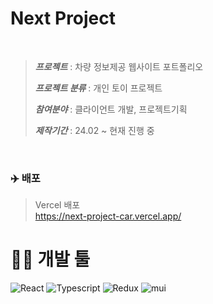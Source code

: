 # **Next Project**
<br />

> ***프로젝트*** : 차량 정보제공 웹사이트 포트폴리오
>
> ***프로젝트 분류*** : 개인 토이 프로젝트
>
> ***참여분야*** : 클라이언트 개발, 프로젝트기획
>
> ***제작기간*** : 24.02 ~ 현재 진행 중

<br />

### ✈️ **배포**

> Vercel 배포  
> <https://next-project-car.vercel.app/>


# 👨‍🔧 **개발 툴**

![React](https://img.shields.io/badge/next.js-000000?style=react&logo=nextdotjs&logoColor=white)
![Typescript](https://img.shields.io/badge/TypeScript-3178C6?style=typescript&logo=typescript&logoColor=white)
![Redux](https://img.shields.io/badge/Redux/Toolkit-764ABC?style=redux&logo=redux&logoColor=white)
![mui](https://img.shields.io/badge/SCSS-CC6699?style=mui&logo=sass&logoColor=white)